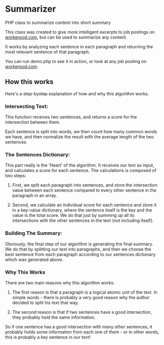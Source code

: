 Summarizer
==========

PHP class to summarize content into short summary

This class was created to give more intelligent excerpts to job postings on [workerpod.com](http://workerpod.com), but can be used to summarize any content.

It works by analyzing each sentence in each paragraph and returning the most relevant sentence of that paragraph.

You can run demo.php to see it in action, or look at any job posting on [workerpod.com](http://workerpod.com).

## How this works

Here's a step-bystep explanation of how and why this algorithm works.

### Intersecting Text:

This function receives two sentences, and returns a score for the intersection between them.

Each sentence is split into words, we then count how many common words we have, and then normalize the result with the average length of the two sentences.

### The Sentences Dictionary:

This part really is the 'Heart' of the algorithm. It receives our text as input, and calculates a score for each sentence. The calculations is composed of two steps:

1. First, we split each paragraph into sentences, and store the intersection value between each sentence compared to every other sentence in the paragraph in an array.

2. Second, we calculate an individual score for each sentence and store it in a key-value dictionary, where the sentence itself is the key and the value is the total score. We do that just by summing up all its intersections with the other sentences in the text (not including itself).

### Building The Summary:

Obviously, the final step of our algorithm is generating the final summary. We do that by splitting our text into paragraphs, and then we choose the best sentence from each paragraph according to our sentences dictionary which was generated above.

### Why This Works

There are two main reasons why this algorithm works: 

1. The first reason is that a paragraph is a logical atomic unit of the text. In simple words - there is probably a very good reason why the author decided to split his text that way.

2. The second reason is that if two sentences have a good intersection, they probably hold the same information. 

So if one sentence has a good intersection with many other sentences, it probably holds some information from each one of them - or in other words, this is probably a key sentence in our text!